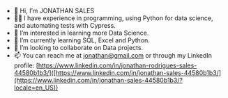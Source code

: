 - 👋 Hi, I’m JONATHAN SALES
- 👨‍💻 I have experience in programming, using Python for data science, and automating tests with Cypress.
- 👀 I’m interested in learning more Data Science.
- 🌱 I’m currently learning SQL, Excel and Python.
- 💞️ I’m looking to collaborate on Data projects.
- 📫 You can reach me at jonathan@gmail.com or through my LinkedIn profile: [https://www.linkedin.com/in/jonathan-rodrigues-sales-44580b1b3/]([https://www.linkedin.com/in/jonathan-sales-44580b1b3/](https://www.linkedin.com/in/jonathan-sales-44580b1b3/?locale=en_US))

<!---
jonathanrsbr/jonathanrsbr is a ✨ special ✨ repository because its `README.md` (this file) appears on your GitHub profile.
You can click the Preview link to take a look at your changes.
--->
